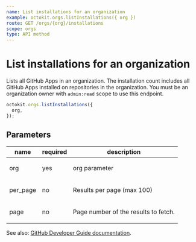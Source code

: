 ```yaml
---
name: List installations for an organization
example: octokit.orgs.listInstallations({ org })
route: GET /orgs/{org}/installations
scope: orgs
type: API method
---
```


# List installations for an organization

Lists all GitHub Apps in an organization. The installation count includes all GitHub Apps installed on repositories in the organization. You must be an organization owner with `admin:read` scope to use this endpoint.

```js
octokit.orgs.listInstallations({
  org,
});
```

## Parameters

<table>
  <thead>
    <tr>
      <th>name</th>
      <th>required</th>
      <th>description</th>
    </tr>
  </thead>
  <tbody>
    <tr><td>org</td><td>yes</td><td>

org parameter

</td></tr>
<tr><td>per_page</td><td>no</td><td>

Results per page (max 100)

</td></tr>
<tr><td>page</td><td>no</td><td>

Page number of the results to fetch.

</td></tr>
  </tbody>
</table>

See also: [GitHub Developer Guide documentation](https://developer.github.com/v3/orgs/#list-installations-for-an-organization).

